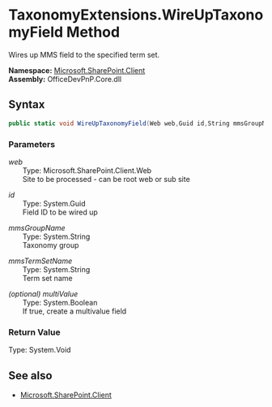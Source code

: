 # TaxonomyExtensions.WireUpTaxonomyField Method  
Wires up MMS field to the specified term set.  

**Namespace:** [Microsoft.SharePoint.Client](Microsoft.SharePoint.Client.md)  
**Assembly:** OfficeDevPnP.Core.dll  
## Syntax
```C#
public static void WireUpTaxonomyField(Web web,Guid id,String mmsGroupName,String mmsTermSetName,Boolean multiValue)
```
### Parameters
*web*  
&emsp;&emsp;Type: Microsoft.SharePoint.Client.Web  
&emsp;&emsp;Site to be processed - can be root web or sub site  
  
*id*  
&emsp;&emsp;Type: System.Guid  
&emsp;&emsp;Field ID to be wired up  
  
*mmsGroupName*  
&emsp;&emsp;Type: System.String  
&emsp;&emsp;Taxonomy group  
  
*mmsTermSetName*  
&emsp;&emsp;Type: System.String  
&emsp;&emsp;Term set name  
  
*(optional) multiValue*  
&emsp;&emsp;Type: System.Boolean  
&emsp;&emsp;If true, create a multivalue field  
  
### Return Value
Type: System.Void  

## See also
- [Microsoft.SharePoint.Client](Microsoft.SharePoint.Client.md)
